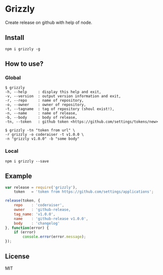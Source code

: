 # Grizzly

Create release on github with help of node.

## Install

```
npm i grizzly -g
```
## How to use?

### Global

```
$ grizzly
-h, --help     : display this help and exit,
-v, --version  : output version information and exit,
-r, --repo     : name of repository,
-o, --owner    : owner of repository,
-t, --tagname  : tag of repository (shoul exist!),
-n, --name     : name of release,
-b, --body     : body of release,
-tn, --token   : github token <https://github.com/settings/tokens/new>

$ grizzly -tn "token from url" \
-r grizzly -o coderaiser -t v1.0.0 \
-n "grizzly v1.0.0" -b "some body"
```

### Local

```
npm i grizzly --save
```

## Example

```js
var release = require('grizzly'),
    token   = 'token from https://github.com/settings/applications';

release(token, {
    repo    : 'coderaiser',
    owner   : 'github-release,
    tag_name: 'v1.0.0',
    name    : 'github-release v1.0.0',
    body    : 'changelog'
}, function(error) {
    if (error)
        console.error(error.message);
});
```

## License

MIT
